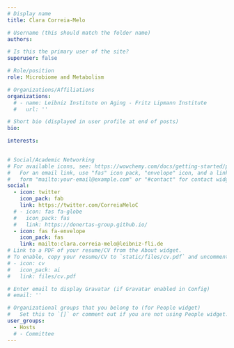 ```yaml
---
# Display name
title: Clara Correia-Melo

# Username (this should match the folder name)
authors:

# Is this the primary user of the site?
superuser: false

# Role/position
role: Microbiome and Metabolism

# Organizations/Affiliations
organizations:
  # - name: Leibniz Institute on Aging - Fritz Lipmann Institute
  #   url: ''

# Short bio (displayed in user profile at end of posts)
bio: 

interests:
  

# Social/Academic Networking
# For available icons, see: https://wowchemy.com/docs/getting-started/page-builder/#icons
#   For an email link, use "fas" icon pack, "envelope" icon, and a link in the
#   form "mailto:your-email@example.com" or "#contact" for contact widget.
social:
  - icon: twitter
    icon_pack: fab
    link: https://twitter.com/CorreiaMeloC
  # - icon: fas fa-globe
  #   icon_pack: fas
  #   link: https://donertas-group.github.io/
  - icon: fas fa-envelope
    icon_pack: fas
    link: mailto:clara.correia-melo@leibniz-fli.de
# Link to a PDF of your resume/CV from the About widget.
# To enable, copy your resume/CV to `static/files/cv.pdf` and uncomment the lines below.
# - icon: cv
#   icon_pack: ai
#   link: files/cv.pdf

# Enter email to display Gravatar (if Gravatar enabled in Config)
# email: ''

# Organizational groups that you belong to (for People widget)
#   Set this to `[]` or comment out if you are not using People widget.
user_groups:
  - Hosts
  # - Committee
---
```


